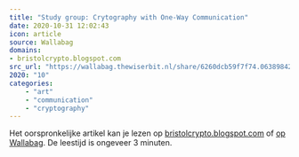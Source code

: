 ```yaml
---
title: "Study group: Crytography with One-Way Communication"
date: 2020-10-31 12:02:43
icon: article
source: Wallabag
domains:
- bristolcrypto.blogspot.com
src_url: "https://wallabag.thewiserbit.nl/share/6260dcb59f7f74.06389842"
2020: "10"
categories:
    - "art"
    - "communication"
    - "cryptography"
---
```

Het oorspronkelijke artikel kan je lezen op [bristolcrypto.blogspot.com](http://bristolcrypto.blogspot.com/2016/05/study-group-crytography-with-one-way.html) of [op Wallabag](https://wallabag.thewiserbit.nl/share/6260dcb59f7f74.06389842). De leestijd is ongeveer 3 minuten.